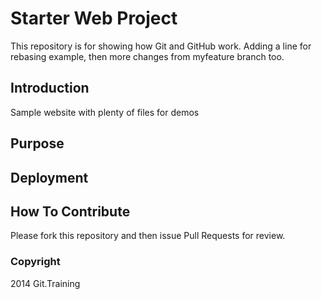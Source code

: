 # Starter Web Project

This repository is for showing how Git and GitHub work. Adding a line for rebasing example, then more changes from myfeature branch too.

## Introduction

Sample website with plenty of files for demos

## Purpose

## Deployment

## How To Contribute

Please fork this repository and then issue Pull Requests for review. 

### Copyright

2014 Git.Training
